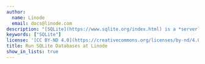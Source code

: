 ```yaml
---
author:
  name: Linode
  email: docs@linode.com
description: "[SQLite](https://www.sqlite.org/index.html) is a *serverless* database commonly used in mobile applications, and applications that need to access data in an offline environment. Applications use SQLite to store data locally in files. SQLite is supported across many programming languages and operating systems."
keywords: ["SQLite"]
license: '[CC BY-ND 4.0](https://creativecommons.org/licenses/by-nd/4.0)'
title: Run SQLite Databases at Linode
show_in_lists: true
---
```




